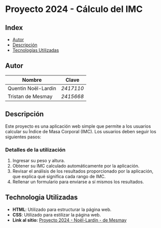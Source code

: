 # Proyecto 2024 - Cálculo del IMC

## Index

- [Autor](#autor)
- [Descripción](#descripción)
- [Tecnologías Utilizadas](#tecnologías-utilizadas)

## Autor
| Nombre                | Clave     |
|-----------------------|-----------|
| Quentin Noël-Lardin  | *2417110* |
| Tristan de Mesmay    | *2415668* |

## Descripción
Este proyecto es una aplicación web simple que permite a los usuarios calcular su Índice de Masa Corporal (IMC). Los usuarios deben seguir los siguientes pasos:

### Detalles de la utilización
1. Ingresar su peso y altura.
2. Obtener su IMC calculado automáticamente por la aplicación.
3. Revisar el análisis de los resultados proporcionado por la aplicación, que explica qué significa cada rango de IMC.
4. Rellenar un formulario para enviarse a sí mismos los resultados.


## Technologia Utilizadas
- **HTML**: Utilizado para estructurar la página web.
- **CSS**: Utilizado para estilizar la página web.
- **Link al sitio:** [Proyecto 2024 - Noël-Lardin - de Mesmay]( https://ucc-labcompu2.github.io/proyecto2024-NoelLardin-deMesmay/) 
